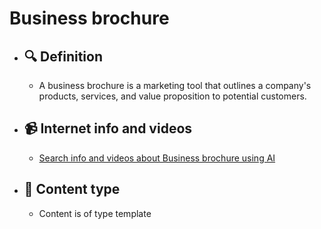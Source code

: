 # Business brochure
- ## 🔍 Definition
  - A business brochure is a marketing tool that outlines a company's products, services, and value proposition to potential customers.
- ## 📹 Internet info and videos
  - [Search info and videos about Business brochure using AI](https://www.perplexity.ai/search?q=videos+about+Business+brochure:+A+business+brochure+is+a+marketing+tool+that+outlines+a+company's+products,+services,+and+value+proposition+to+potential+customers.
)
- ## 📰 Content type 
  - Content is of type template
